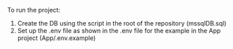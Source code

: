 To run the project:
1. Create the DB using the script in the root of the repository (mssqlDB.sql)
2. Set up the .env file as shown in the .env file for the example in the App project (App/.env.example)
